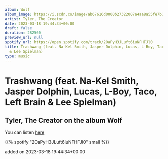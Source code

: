 ```yaml
---
album: Wolf
album_image: https://i.scdn.co/image/ab67616d0000b27322007a4aa8a55fe7b1de5632
artist: Tyler, The Creator
date: 2023-03-18 19:44:34+00:00
draft: false
duration: 282560
preview_url: null
spotify_url: https://open.spotify.com/track/2OaPyH3JLuft6iuNFHFJl0
title: Trashwang (feat. Na-Kel Smith, Jasper Dolphin, Lucas, L-Boy, Taco, Left Brain
  & Lee Spielman)
type: music
---
```



# Trashwang (feat. Na-Kel Smith, Jasper Dolphin, Lucas, L-Boy, Taco, Left Brain & Lee Spielman)

## Tyler, The Creator on the album Wolf

You can listen [here](https://open.spotify.com/track/2OaPyH3JLuft6iuNFHFJl0)

{{% spotify "2OaPyH3JLuft6iuNFHFJl0" small %}}

added on 2023-03-18 19:44:34+00:00